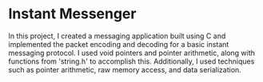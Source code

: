 # Instant Messenger
In this project, I created a messaging application built using C and implemented the packet encoding and decoding for a basic instant messaging protocol. I used void pointers and pointer arithmetic, along with functions from 'string.h' to accomplish this. Additionally, I used techniques such as pointer arithmetic, raw memory access, and data serialization.
